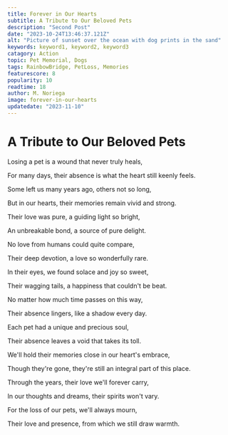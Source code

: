 ```yaml
---
title: Forever in Our Hearts
subtitle: A Tribute to Our Beloved Pets
description: "Second Post"
date: "2023-10-24T13:46:37.121Z"
alt: "Picture of sunset over the ocean with dog prints in the sand"
keywords: keyword1, keyword2, keyword3
catagory: Action
topic: Pet Memorial, Dogs
tags: RainbowBridge, PetLoss, Memories
featurescore: 8
popularity: 10
readtime: 18
author: M. Noriega
image: forever-in-our-hearts
updatedate: "2023-11-10"
---
```


# **A Tribute to Our Beloved Pets**

Losing a pet is a wound that never truly heals,

For many days, their absence is what the heart still keenly feels.

Some left us many years ago, others not so long,

But in our hearts, their memories remain vivid and strong.

Their love was pure, a guiding light so bright,

An unbreakable bond, a source of pure delight.

No love from humans could quite compare,

Their deep devotion, a love so wonderfully rare.

In their eyes, we found solace and joy so sweet,

Their wagging tails, a happiness that couldn't be beat.

No matter how much time passes on this way,

Their absence lingers, like a shadow every day.

Each pet had a unique and precious soul,

Their absence leaves a void that takes its toll.

We'll hold their memories close in our heart's embrace,

Though they're gone, they're still an integral part of this place.

Through the years, their love we'll forever carry,

In our thoughts and dreams, their spirits won't vary.

For the loss of our pets, we'll always mourn,

Their love and presence, from which we still draw warmth.
